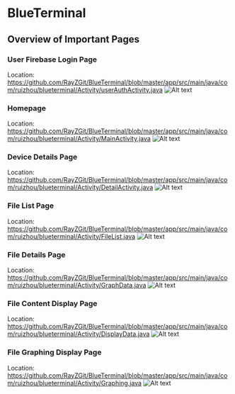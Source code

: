 # BlueTerminal
## Overview of Important Pages
### User Firebase Login Page
Location: https://github.com/RayZGit/BlueTerminal/blob/master/app/src/main/java/com/ruizhou/blueterminal/Activity/userAuthActivity.java
![Alt text](login.png)

### Homepage
Location: https://github.com/RayZGit/BlueTerminal/blob/master/app/src/main/java/com/ruizhou/blueterminal/Activity/MainActivity.java
![Alt text](homepage.png)

### Device Details Page
Location: https://github.com/RayZGit/BlueTerminal/blob/master/app/src/main/java/com/ruizhou/blueterminal/Activity/DetailActivity.java
![Alt text](devicedetail.png)

### File List Page
Location: https://github.com/RayZGit/BlueTerminal/blob/master/app/src/main/java/com/ruizhou/blueterminal/Activity/FileList.java
![Alt text](filelist.png)

### File Details Page
Location: https://github.com/RayZGit/BlueTerminal/blob/master/app/src/main/java/com/ruizhou/blueterminal/Activity/GraphData.java
![Alt text](filedetail.png)

### File Content Display Page
Location: https://github.com/RayZGit/BlueTerminal/blob/master/app/src/main/java/com/ruizhou/blueterminal/Activity/DisplayData.java
![Alt text](filecontent.png)

### File Graphing Display Page
Location: https://github.com/RayZGit/BlueTerminal/blob/master/app/src/main/java/com/ruizhou/blueterminal/Activity/Graphing.java
![Alt text](Graph.PNG)
